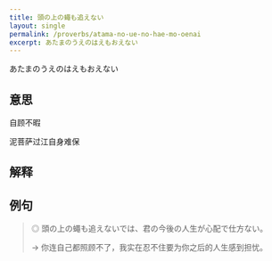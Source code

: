 ```yaml
---
title: 頭の上の蠅も追えない
layout: single
permalink: /proverbs/atama-no-ue-no-hae-mo-oenai
excerpt: あたまのうえのはえもおえない
---
```


あたまのうえのはえもおえない

## 意思

自顾不暇

泥菩萨过江自身难保

## 解释

## 例句

> ◎ 頭の上の蠅も追えないでは、君の今後の人生が心配で仕方ない。
>
> → 你连自己都照顾不了，我实在忍不住要为你之后的人生感到担忧。

